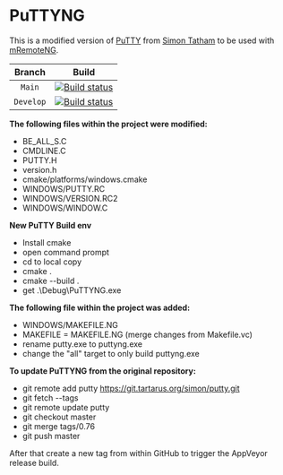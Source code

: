 # PuTTYNG

This is a modified version of [PuTTY](https://www.chiark.greenend.org.uk/~sgtatham/putty/latest.html) from [Simon Tatham](https://www.chiark.greenend.org.uk/~sgtatham/) to be used with [mRemoteNG](https://mremoteng.org/).

| Branch | Build |
|:-----------------: |:-------------------:|
| `Main` | [![Build status](https://ci.appveyor.com/api/projects/status/lbux84r7mt5fh4ar/branch/master?svg=true)](https://ci.appveyor.com/project/mremoteng/puttyng/branch/main) |
| `Develop` | [![Build status](https://ci.appveyor.com/api/projects/status/lbux84r7mt5fh4ar/branch/master?svg=true)](https://ci.appveyor.com/project/mremoteng/puttyng/branch/develop) |

**The following files within the project were modified:**
- BE_ALL_S.C
- CMDLINE.C
- PUTTY.H
- version.h
- cmake/platforms/windows.cmake
- WINDOWS/PUTTY.RC
- WINDOWS/VERSION.RC2 
- WINDOWS/WINDOW.C

**New PuTTY Build env**
- Install cmake
- open command prompt
- cd to local copy
- cmake .
- cmake --build .
- get .\Debug\PuTTYNG.exe

**The following file within the project was added:**
- WINDOWS/MAKEFILE.NG
- MAKEFILE = MAKEFILE.NG (merge changes from Makefile.vc)
- rename putty.exe to puttyng.exe
- change the "all" target to only build puttyng.exe

**To update PuTTYNG from the original repository:**
- git remote add putty https://git.tartarus.org/simon/putty.git
- git fetch --tags
- git remote update putty
- git checkout master
- git merge tags/0.76
- git push master

After that create a new tag from within GitHub to trigger the AppVeyor release build.
